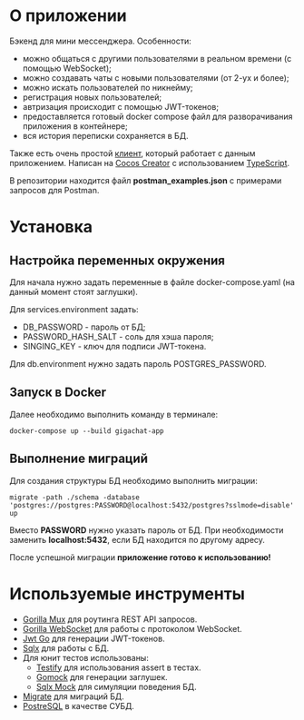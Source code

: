 # О приложении
Бэкенд для мини мессенджера. Особенности:
+ можно общаться с другими пользователями в реальном времени (с помощью WebSocket);
+ можно создавать чаты с новыми пользователями (от 2-ух и более);
+ можно искать пользователей по никнейму;
+ регистрация новых пользователей;
+ автризация происходит с помощью JWT-токенов;
+ предоставляется готовый docker compose файл для разворачивания приложения в контейнере;
+ вся история переписки сохраняется в БД.

Также есть очень простой [клиент](https://github.com/1PALADIN1/gigachat_client_cc), который работает с данным приложением. Написан на [Cocos Creator](https://www.cocos.com/en/creator) с использованием [TypeScript](https://www.typescriptlang.org/).

В репозитории находится файл **postman_examples.json** с примерами запросов для Postman.

# Установка
## Настройка переменных окружения
Для начала нужно задать переменные в файле docker-compose.yaml (на данный момент стоят заглушки).

Для services.environment задать:
+ DB_PASSWORD - пароль от БД;
+ PASSWORD_HASH_SALT - соль для хэша пароля;
+ SINGING_KEY - ключ для подписи JWT-токена.

Для db.environment нужно задать пароль POSTGRES_PASSWORD.

## Запуск в Docker
Далее необходимо выполнить команду в терминале:

    docker-compose up --build gigachat-app


## Выполнение миграций
Для создания структуры БД необходимо выполнить миграции:

    migrate -path ./schema -database 'postgres://postgres:PASSWORD@localhost:5432/postgres?sslmode=disable' up

Вместо **PASSWORD** нужно указать пароль от БД. При необходимости заменить **localhost:5432**, если БД находится по другому адресу.

После успешной миграции **приложение готово к использованию!**

# Используемые инструменты
+ [Gorilla Mux](https://github.com/gorilla/mux) для роутинга REST API запросов.
+ [Gorilla WebSocket](https://github.com/gorilla/websocket) для работы с протоколом WebSocket.
+ [Jwt Go](https://github.com/golang-jwt/jwt) для генерации JWT-токенов.
+ [Sqlx](https://github.com/jmoiron/sqlx) для работы с БД.
+ Для юнит тестов использованы:
  + [Testify](https://github.com/stretchr/testify) для использования assert в тестах.
  + [Gomock](https://github.com/golang/mock) для генерации заглушек.
  + [Sqlx Mock](https://github.com/zhashkevych/go-sqlxmock) для симуляции поведения БД.
+ [Migrate](https://github.com/golang-migrate/migrate) для миграций БД.
+ [PostreSQL](https://www.postgresql.org/) в качестве СУБД.
